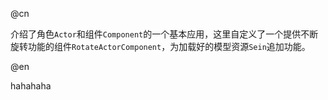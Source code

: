 @cn

介绍了角色`Actor`和组件`Component`的一个基本应用，这里自定义了一个提供不断旋转功能的组件`RotateActorComponent`，为加载好的模型资源`Sein`追加功能。

@en

hahahaha
